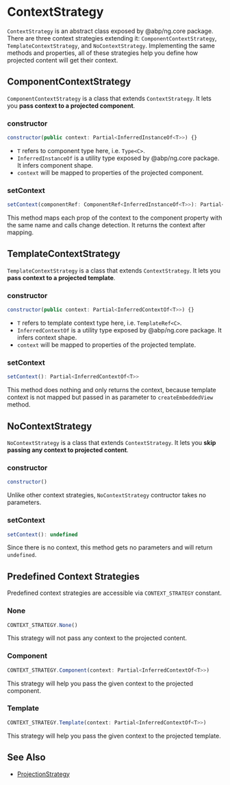 # ContextStrategy

`ContextStrategy` is an abstract class exposed by @abp/ng.core package. There are three context strategies extending it: `ComponentContextStrategy`, `TemplateContextStrategy`, and `NoContextStrategy`. Implementing the same methods and properties, all of these strategies help you define how projected content will get their context.



## ComponentContextStrategy

`ComponentContextStrategy` is a class that extends `ContextStrategy`. It lets you **pass context to a projected component**.


### constructor

```js
constructor(public context: Partial<InferredInstanceOf<T>>) {}
```

- `T` refers to component type here, i.e. `Type<C>`.
- `InferredInstanceOf` is a utility type exposed by @abp/ng.core package. It infers component shape.
- `context` will be mapped to properties of the projected component.


### setContext

```js
setContext(componentRef: ComponentRef<InferredInstanceOf<T>>): Partial<InferredInstanceOf<T>>
```

This method maps each prop of the context to the component property with the same name and calls change detection. It returns the context after mapping.



## TemplateContextStrategy

`TemplateContextStrategy` is a class that extends `ContextStrategy`. It lets you **pass context to a projected template**.


### constructor

```js
constructor(public context: Partial<InferredContextOf<T>>) {}
```

- `T` refers to template context type here, i.e. `TemplateRef<C>`.
- `InferredContextOf` is a utility type exposed by @abp/ng.core package. It infers context shape.
- `context` will be mapped to properties of the projected template.


### setContext

```js
setContext(): Partial<InferredContextOf<T>>
```

This method does nothing and only returns the context, because template context is not mapped but passed in as parameter to `createEmbeddedView` method.



## NoContextStrategy

`NoContextStrategy` is a class that extends `ContextStrategy`. It lets you **skip passing any context to projected content**.


### constructor

```js
constructor()
```

Unlike other context strategies, `NoContextStrategy` contructor takes no parameters.


### setContext

```js
setContext(): undefined
```

Since there is no context, this method gets no parameters and will return `undefined`.



## Predefined Context Strategies

Predefined context strategies are accessible via `CONTEXT_STRATEGY` constant.


### None

```js
CONTEXT_STRATEGY.None()
```

This strategy will not pass any context to the projected content.


### Component

```js
CONTEXT_STRATEGY.Component(context: Partial<InferredContextOf<T>>)
```

This strategy will help you pass the given context to the projected component.


### Template

```js
CONTEXT_STRATEGY.Template(context: Partial<InferredContextOf<T>>)
```

This strategy will help you pass the given context to the projected template.


## See Also

- [ProjectionStrategy](./projection-strategy.md)
